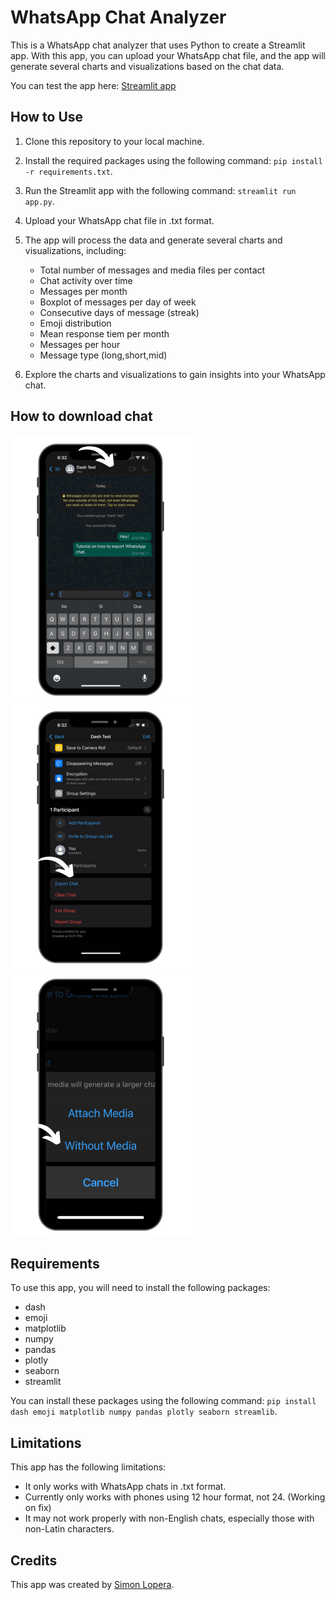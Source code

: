 # WhatsApp Chat Analyzer

This is a WhatsApp chat analyzer that uses Python to create a Streamlit app. With this app, you can upload your WhatsApp chat file, and the app will generate several charts and visualizations based on the chat data.

You can test the app here:
[Streamlit app](https://sloperab-whatsappdash-app-vxqtri.streamlit.app/)

## How to Use

1.  Clone this repository to your local machine.
    
2.  Install the required packages using the following command: `pip install -r requirements.txt`.
    
3.  Run the Streamlit app with the following command: `streamlit run app.py`.
    
4.  Upload your WhatsApp chat file in .txt format.
    
5.  The app will process the data and generate several charts and visualizations, including:
    
    -   Total number of messages and media files per contact
    -   Chat activity over time
    -   Messages per month
    -   Boxplot of messages per day of week
    -   Consecutive days of message (streak)
    -   Emoji distribution
    -   Mean response tiem per month
    -   Messages per hour
    -   Message type (long,short,mid)
6.  Explore the charts and visualizations to gain insights into your WhatsApp chat.
    
## How to download chat
<img src="https://github.com/sloperab/WhatsappDash/blob/main/images/1.png" class="center" />
<img src="https://github.com/sloperab/WhatsappDash/blob/main/images/2.png" class="center"/>
<img src="https://github.com/sloperab/WhatsappDash/blob/main/images/3.png" class="center"/>


## Requirements

To use this app, you will need to install the following packages:

-   dash
-   emoji
-   matplotlib
-   numpy
-   pandas
-   plotly
-   seaborn
-   streamlit

You can install these packages using the following command: `pip install dash emoji matplotlib numpy pandas plotly seaborn streamlib`.

## Limitations

This app has the following limitations:

-   It only works with WhatsApp chats in .txt format.
-   Currently only works with phones using 12 hour format, not 24. (Working on fix)
-   It may not work properly with non-English chats, especially those with non-Latin characters.

## Credits

This app was created by [Simon Lopera](https://github.com/sloperab). 
